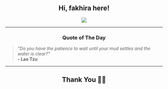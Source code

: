 <h2 align="center"> Hi, fakhira here!</h2>

<p align="center">
<a href="https://github.com/fakhiralkda" alt="github streak"><img src="https://dvst-streak.herokuapp.com/?user=fakhiralkda&theme=tokyonight&fire=DD472C"></a>
</p>

<hr>
<h3 align="center">Quote of The Day</h3>
<p align="center">
<blockquote>
<i>"Do you have the patience to wait until your mud settles and the water is clear?"</i>
<br>
<b>- Lao Tzu</b>
</blockquote>
</p>


<hr>
<h2 align="center">Thank You 🙏🏼</h2>
